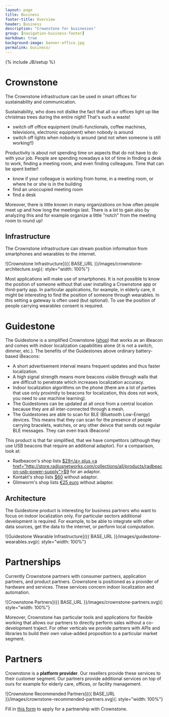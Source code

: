```yaml
---
layout: page
title: Business
footer-title: Overview
header: Business
description: "Crownstone for businesses"
group: [navigation-business-footer]
markdown: true
background-image: banner-office.jpg
permalink: business/
---
```

{% include JB/setup %}

# Crownstone

The Crownstone infrastructure can be used in smart offices for sustainability and communication.

Sustainability, who does not dislike the fact that all our offices light up like christmas trees during the entire night! That's such a waste!

* switch off office equipment (multi-functionals, coffee machines, televisions, electronic equipment) when nobody is around
* switch off lights when nobody is around (and not when someone is still working!!)

Productivity is about not spending time on aspects that do not have to do with your job. People are spending nowadays a lot of time in finding a desk to work, finding a meeting room, and even finding colleagues. Time that can be spent better!

* know if your colleague is working from home, in a meeting room, or where he or she is in the building
* find an unoccupied meeting room
* find a desk

Moreover, there is little known in many organizations on how often people meet up and how long the meetings last. There is a lot to gain also by analyzing this and for example organize a little "notch" from the meeting room to round up!

## Infrastructure

The Crownstone infrastructure can stream position information from smartphones and wearables to the internet.

![Crownstone Infrastructure]({{ BASE_URL }}/images/crownstone-architecture.svg){: style="width: 100%"}

Most applications will make use of smartphones. It is not possible to know the position of someone without that user installing a Crownstone app or third-party app. In particular applications, for example, in elderly care, it might be interesting to find the position of someone through wearables. In this setting a gateway is often used (but optional). To use the position of people carrying wearables consent is required.

# Guidestone 

The Guidestone is a simplified Crownstone (<a href="https://shop.crownstone.rocks/products/guidestones">shop</a>) that works as an iBeacon and comes with indoor localization capabilities alone (it is not a switch, dimmer, etc.). The benefits of the Guidestones above ordinary battery-based iBeacons:

* A short advertisement interval means frequent updates and thus faster localization.
* A high signal strength means more beacons visible through walls that are difficult to penetrate which increases localization accuracy.
* Indoor localization algorithms on the phone (there are a lot of parties that use only proximity to beacons for localization, this does not work, you need to use machine learning).
* The Guidestones can be updated at all once from a central location because they are all inter-connected through a mesh.
* The Guidestones are able to scan for BLE (Bluetooth Low-Energy) devices. This means that they can scan for the presence of people carrying bracelets, watches, or any other deivce that sends out regular BLE messages. They can even track iBeacons!

This product is that far simplified, that we have competitors (although they use USB beacons that require an additional adaptor). For a comparison, look at:

* Radbeacon's shop lists <a href="http://store.radiusnetworks.com/collections/all/products/radbeacon-usb-2">$29</a> plus <a href="http://store.radiusnetworks.com/collections/all/products/radbeacon-usb-power-supply">$9</a> for an adaptor.
* Kontakt's shop lists <a href="https://store.kontakt.io/our-products/29-usb-beacon.html">$60</a> without adaptor.
* Glimworm's shop lists <a href="https://glimwormbeacons.com/buy/ibeacons">€25 euro</a> without adaptor.

## Architecture 

The Guidestone product is interesting for business partners who want to focus on indoor localization only. For particular sectors additional development is required. For example, to be able to integrate with other data sources, get the data to the internet, or perform local computation.

![Guidestone Wearable Infrastructure]({{ BASE_URL }}/images/guidestone-wearables.svg){: style="width: 100%"}

# Partnerships
                
Currently Crownstone partners with consumer partners, application partners, and product partners. Crownstone is positioned as a provider of hardware and services. These services concern indoor localization and automation.

![Crownstone Partners]({{ BASE_URL }}/images/crownstone-partners.svg){: style="width: 100%"}

Moreover, Crownstone has particular tools and applications for flexible working that allows our partners to directly perform sales without a co-development traject. For other verticals we provide partners with APIs and libraries to build their own value-added proposition to a particular market segment.

# Partners

Crownstone is a **platform provider**. Our resellers provide these services to their customer segment. Our partners provide additional services on top of ours for example for elderly care, offices, or facility management.

![Crownstone Recommended Partners]({{ BASE_URL }}/images/crownstone-recommended-partners.svg){: style="width: 100%"}

Fill in <a href="https://crownstone.typeform.com/to/j2qpoR">this form</a> to apply for a partnership with Crownstone.


